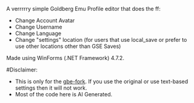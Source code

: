 A verrrrry simple Goldberg Emu Profile editor that does the ff:

- Change Account Avatar
- Change Username
- Change Language
- Change "settings" location (for users that use local_save or prefer to use other locations other than GSE Saves)

Made using WinForms (.NET Framework) 4.7.2.

#Disclaimer:
- This is only for the [gbe-fork](https://github.com/Detanup01/gbe_fork/commits/dev/). If you use the original or use text-based settings then it will not work.
- Most of the code here is AI Generated.
